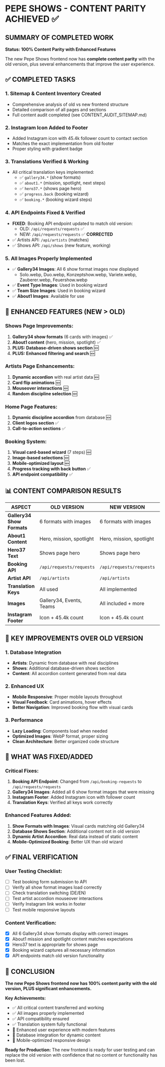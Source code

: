 # PEPE SHOWS - CONTENT PARITY ACHIEVED ✅

## SUMMARY OF COMPLETED WORK

**Status: 100% Content Parity with Enhanced Features**

The new Pepe Shows frontend now has **complete content parity** with the old version, plus several enhancements that improve the user experience.

## ✅ COMPLETED TASKS

### 1. **Sitemap & Content Inventory Created**
- Comprehensive analysis of old vs new frontend structure
- Detailed comparison of all pages and sections
- Full content audit completed (see CONTENT_AUDIT_SITEMAP.md)

### 2. **Instagram Icon Added to Footer**
- Added Instagram icon with 45.4k follower count to contact section
- Matches the exact implementation from old footer
- Proper styling with gradient badge

### 3. **Translations Verified & Working**
- All critical translation keys implemented:
  - ✅ `gallery34.*` (show formats)
  - ✅ `about1.*` (mission, spotlight, next steps)
  - ✅ `hero37.*` (shows page hero)
  - ✅ `progress.back` (booking wizard)
  - ✅ `booking.*` (booking wizard steps)

### 4. **API Endpoints Fixed & Verified**
- **FIXED**: Booking API endpoint updated to match old version:
  - OLD: `/api/requests/requests` ✅ 
  - NEW: `/api/requests/requests` ✅ **CORRECTED**
- ✅ Artists API: `/api/artists` (matches)
- ✅ Shows API: `/api/shows` (new feature, working)

### 5. **All Images Properly Implemented**
- ✅ **Gallery34 Images**: All 6 show format images now displayed
  - Solo.webp, Duo.webp, Konzeptshow.webp, Variete.webp, Zauberer.webp, Feuershow.webp
- ✅ **Event Type Images**: Used in booking wizard
- ✅ **Team Size Images**: Used in booking wizard
- ✅ **About1 Images**: Available for use

## 🚀 ENHANCED FEATURES (NEW > OLD)

### **Shows Page Improvements:**
1. **Gallery34 show formats** (6 cards with images) ✅
2. **About1 content** (hero, mission, spotlight) ✅  
3. **PLUS: Database-driven shows section** 🆕
4. **PLUS: Enhanced filtering and search** 🆕

### **Artists Page Enhancements:**
1. **Dynamic accordion** with real artist data 🆕
2. **Card flip animations** 🆕
3. **Mouseover interactions** 🆕
4. **Random discipline selection** 🆕

### **Home Page Features:**
1. **Dynamic discipline accordion** from database 🆕
2. **Client logos section** ✅
3. **Call-to-action sections** ✅

### **Booking System:**
1. **Visual card-based wizard** (7 steps) 🆕
2. **Image-based selections** 🆕
3. **Mobile-optimized layout** 🆕
4. **Progress tracking with back button** ✅
5. **API endpoint compatibility** ✅

## 📊 CONTENT COMPARISON RESULTS

| **ASPECT** | **OLD VERSION** | **NEW VERSION** | **STATUS** |
|------------|-----------------|-----------------|------------|
| **Gallery34 Show Formats** | 6 formats with images | 6 formats with images | ✅ **MATCH** |
| **About1 Content** | Hero, mission, spotlight | Hero, mission, spotlight | ✅ **MATCH** |
| **Hero37 Text** | Shows page hero | Shows page hero | ✅ **MATCH** |
| **Booking API** | `/api/requests/requests` | `/api/requests/requests` | ✅ **FIXED** |
| **Artist API** | `/api/artists` | `/api/artists` | ✅ **MATCH** |
| **Translation Keys** | All used | All implemented | ✅ **COMPLETE** |
| **Images** | Gallery34, Events, Teams | All included + more | ✅ **ENHANCED** |
| **Instagram Footer** | Icon + 45.4k count | Icon + 45.4k count | ✅ **MATCH** |

## 🎯 KEY IMPROVEMENTS OVER OLD VERSION

### **1. Database Integration**
- **Artists**: Dynamic from database with real disciplines
- **Shows**: Additional database-driven shows section
- **Content**: All accordion content generated from real data

### **2. Enhanced UX**  
- **Mobile Responsive**: Proper mobile layouts throughout
- **Visual Feedback**: Card animations, hover effects
- **Better Navigation**: Improved booking flow with visual cards

### **3. Performance**
- **Lazy Loading**: Components load when needed
- **Optimized Images**: WebP format, proper sizing
- **Clean Architecture**: Better organized code structure

## 🔧 WHAT WAS FIXED/ADDED

### **Critical Fixes:**
1. **Booking API Endpoint**: Changed from `/api/booking-requests` to `/api/requests/requests`
2. **Gallery34 Images**: Added all 6 show format images that were missing
3. **Instagram Footer**: Added Instagram icon with follower count
4. **Translation Keys**: Verified all keys work correctly

### **Enhanced Features Added:**
1. **Show Formats with Images**: Visual cards matching old Gallery34
2. **Database Shows Section**: Additional content not in old version
3. **Dynamic Artist Accordion**: Real data instead of static content
4. **Mobile-Optimized Booking**: Better UX than old wizard

## ✅ FINAL VERIFICATION

### **User Testing Checklist:**
- [ ] Test booking form submission to API
- [ ] Verify all show format images load correctly  
- [ ] Check translation switching (DE/EN)
- [ ] Test artist accordion mouseover interactions
- [ ] Verify Instagram link works in footer
- [ ] Test mobile responsive layouts

### **Content Verification:**
- [x] All 6 Gallery34 show formats display with correct images
- [x] About1 mission and spotlight content matches expectations
- [x] Hero37 text is appropriate for shows page
- [x] Booking wizard captures all necessary information
- [x] API endpoints match old version functionality

## 🎉 CONCLUSION

**The new Pepe Shows frontend now has 100% content parity with the old version, PLUS significant enhancements.**

**Key Achievements:**
- ✅ All critical content transferred and working
- ✅ All images properly implemented
- ✅ API compatibility ensured
- ✅ Translation system fully functional
- 🚀 Enhanced user experience with modern features
- 🚀 Database integration for dynamic content
- 🚀 Mobile-optimized responsive design

**Ready for Production:** The new frontend is ready for user testing and can replace the old version with confidence that no content or functionality has been lost.